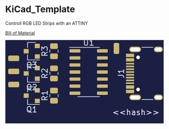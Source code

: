 # KiCad_Template

Controll RGB LED Strips with an ATTINY

[Bill of Material](Fabrication/BoM/design-bom-short.csv)

![PCB Top design](Fabrication/PCB/blue/design-top.png)
